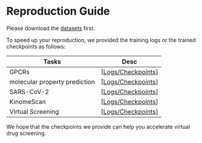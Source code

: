 # Reproduction Guide

Please download the [datasets](https://github.com/HongxinXiang/VideoMol/tree/master?tab=readme-ov-file#2-preparing-downstream-datasets) first.

To speed up your reproduction, we provided the training logs or the trained checkpoints as follows:

| Tasks                         | Desc                                                         |
| ----------------------------- | ------------------------------------------------------------ |
| GPCRs                         | [[Logs/Checkpoints](https://1drv.ms/u/c/53030532e7d1aed6/EdRZv6YBVGRFvfvpJMuL8EUB3RDiLKxC0yIwvs_HNwnrYw?e=91XzWm)] |
| molecular property prediction | [[Logs/Checkpoints](https://1drv.ms/u/c/53030532e7d1aed6/EURVmlIIGstMvEZwS6m3VwcBrDlo3XllH4CHdOWB0agebQ?e=Zpkspu)] |
| SARS-CoV-2                    | [[Logs/Checkpoints](https://1drv.ms/u/c/53030532e7d1aed6/Ed1XYQCKmj5BnhVbz6flMBsBis2eKHhkbIjmQI25fZhK0g?e=cy2CQ9)] |
| KinomeScan                    | [[Logs/Checkpoints](https://1drv.ms/u/c/53030532e7d1aed6/ES8MWOZp939Hg_RKBDSwgggBXGjKmRe71gl0b2k5aK-BAQ?e=AGvd4l)] |
| Virtual Screening             | [[Logs/Checkpoints](https://1drv.ms/f/s!Atau0ecyBQNThk14Kbe69sGu2WMD?e=CutIOO)] |

We hope that the checkpoints we provide can help you accelerate virtual drug screening.

